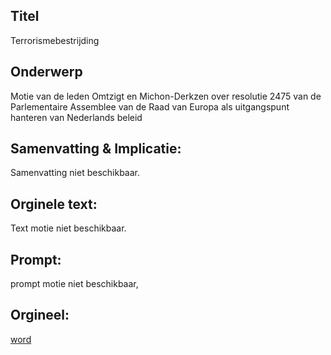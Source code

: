 ## Titel
Terrorismebestrijding
## Onderwerp
Motie van de leden Omtzigt en Michon-Derkzen over resolutie 2475 van de Parlementaire Assemblee van de Raad van Europa als uitgangspunt hanteren van Nederlands beleid
## Samenvatting & Implicatie:
Samenvatting niet beschikbaar.
## Orginele text:
Text motie niet beschikbaar.

## Prompt:
prompt motie niet beschikbaar,
## Orgineel:
[word](https://gegevensmagazijn.tweedekamer.nl/OData/v4/2.0/Document(a624f4ba-dfea-46f2-9546-3bdf3b1c0c34)/resource)
